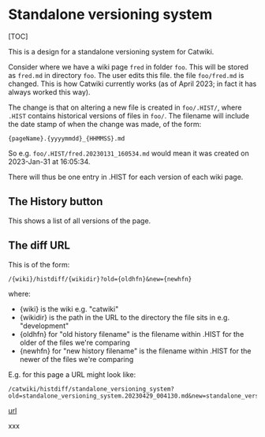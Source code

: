 # Standalone versioning system

[TOC]

This is a design for a standalone versioning system for Catwiki.

Consider where we have a wiki page `fred` in folder `foo`. This will be stored as `fred.md` in directory `foo`. The user edits this file. the file `foo/fred.md` is changed. This is how Catwiki currently works
(as of April 2023; in fact it has always worked this way).

The change is that on altering a new file is created in `foo/.HIST/`, where `.HIST` contains historical versions of files in `foo/`.
The filename will include the date stamp of when the change was made, of the form:

    {pageName}.{yyyymmdd}_{HHMMSS}.md

So e.g. `foo/.HIST/fred.20230131_160534.md` would mean it was created on 2023-Jan-31 at 16:05:34.

There will thus be one entry in .HIST for each version of each wiki page.

## The <i class='fa fa-history'></i> History button

This shows a list of all versions of the page.

## The diff URL

This is of the form:

    /{wiki}/histdiff/{wikidir}?old={oldhfn}&new={newhfn}

where:

* {wiki} is the wiki e.g. "catwiki"
* {wikidir} is the path in the URL to the directory the file sits in e.g. "development"
* {oldhfn} for "old history filename" is the filename within .HIST for the older of the files we're comparing
* {newhfn} for "new history filename" is the filename within .HIST for the newer of the files we're comparing

E.g. for this page a URL might look like:

    /catwiki/histdiff/standalone_versioning_system?old=standalone_versioning_system.20230429_004130.md&new=standalone_versioning_system.20230430_020517.md

[url](/catwiki/histdiff/standalone_versioning_system?old=standalone_versioning_system.20230429_004130.md&new=standalone_versioning_system.20230430_020517.md)

xxx



 
